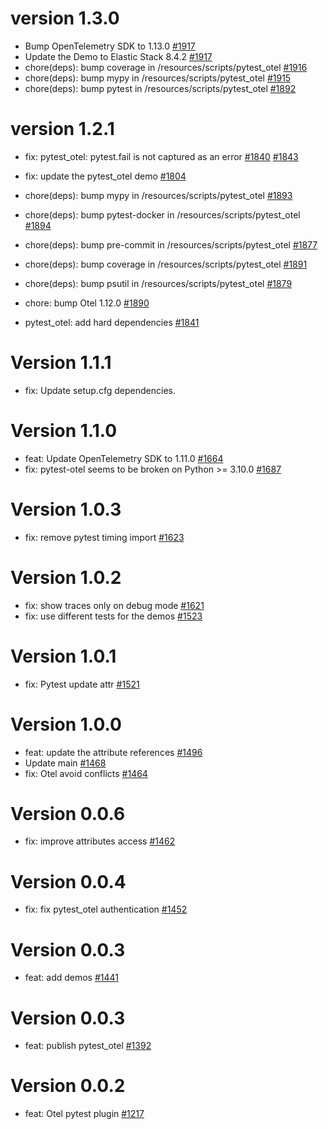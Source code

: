 # version 1.3.0

* Bump OpenTelemetry SDK to 1.13.0 [#1917](https://github.com/elastic/apm-pipeline-library/pull/1917)
* Update the Demo to Elastic Stack 8.4.2 [#1917](https://github.com/elastic/apm-pipeline-library/pull/1917)
* chore(deps): bump coverage in /resources/scripts/pytest_otel [#1916](https://github.com/elastic/apm-pipeline-library/pull/1916)
* chore(deps): bump mypy in /resources/scripts/pytest_otel [#1915](https://github.com/elastic/apm-pipeline-library/pull/1915)
* chore(deps): bump pytest in /resources/scripts/pytest_otel [#1892](https://github.com/elastic/apm-pipeline-library/pull/1892)

# version 1.2.1

* fix: pytest_otel: pytest.fail is not captured as an error [#1840](https://github.com/elastic/apm-pipeline-library/pull/1840) [#1843](https://github.com/elastic/apm-pipeline-library/pull/1843)
* fix: update the pytest_otel demo [#1804](https://github.com/elastic/apm-pipeline-library/pull/1804)

* chore(deps): bump mypy in /resources/scripts/pytest_otel [#1893](https://github.com/elastic/apm-pipeline-library/pull/1893)
* chore(deps): bump pytest-docker in /resources/scripts/pytest_otel [#1894](https://github.com/elastic/apm-pipeline-library/pull/1894)
* chore(deps): bump pre-commit in /resources/scripts/pytest_otel [#1877](https://github.com/elastic/apm-pipeline-library/pull/1877)
* chore(deps): bump coverage in /resources/scripts/pytest_otel [#1891](https://github.com/elastic/apm-pipeline-library/pull/1891)
* chore(deps): bump psutil in /resources/scripts/pytest_otel [#1879](https://github.com/elastic/apm-pipeline-library/pull/1879)
* chore: bump Otel 1.12.0 [#1890](https://github.com/elastic/apm-pipeline-library/pull/1890)
* pytest_otel: add hard dependencies [#1841](https://github.com/elastic/apm-pipeline-library/pull/1841)

# Version 1.1.1

* fix: Update setup.cfg dependencies.

# Version 1.1.0

* feat: Update OpenTelemetry SDK to 1.11.0 [#1664](https://github.com/elastic/apm-pipeline-library/pull/1664)
* fix: pytest-otel seems to be broken on Python >= 3.10.0 [#1687](https://github.com/elastic/apm-pipeline-library/issues/1687)

# Version 1.0.3

* fix: remove pytest timing import [#1623](https://github.com/elastic/apm-pipeline-library/pull/1623)

# Version 1.0.2

* fix: show traces only on debug mode [#1621](https://github.com/elastic/apm-pipeline-library/pull/1621)
* fix: use different tests for the demos [#1523](https://github.com/elastic/apm-pipeline-library/pull/1523)

# Version 1.0.1

* fix: Pytest update attr [#1521](https://github.com/elastic/apm-pipeline-library/pull/1521)

# Version 1.0.0

* feat: update the attribute references [#1496](https://github.com/elastic/apm-pipeline-library/pull/1496)
* Update main [#1468](https://github.com/elastic/apm-pipeline-library/pull/1468)
* fix: Otel avoid conflicts [#1464](https://github.com/elastic/apm-pipeline-library/pull/1464)

# Version 0.0.6

* fix: improve attributes access [#1462](https://github.com/elastic/apm-pipeline-library/pull/1462)

# Version 0.0.4

* fix: fix pytest_otel authentication [#1452](https://github.com/elastic/apm-pipeline-library/pull/1452)

# Version 0.0.3

* feat: add demos [#1441](https://github.com/elastic/apm-pipeline-library/pull/1441)

# Version 0.0.3

* feat: publish pytest_otel [#1392](https://github.com/elastic/apm-pipeline-library/pull/1392)

# Version 0.0.2

* feat: Otel pytest plugin [#1217](https://github.com/elastic/apm-pipeline-library/pull/1217)
